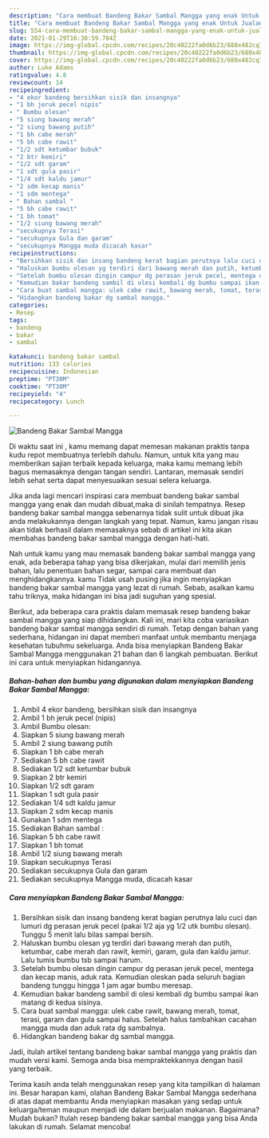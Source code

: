 ```yaml
---
description: "Cara membuat Bandeng Bakar Sambal Mangga yang enak Untuk Jualan"
title: "Cara membuat Bandeng Bakar Sambal Mangga yang enak Untuk Jualan"
slug: 554-cara-membuat-bandeng-bakar-sambal-mangga-yang-enak-untuk-jualan
date: 2021-01-29T16:38:59.784Z
image: https://img-global.cpcdn.com/recipes/20c40222fa0d6b23/680x482cq70/bandeng-bakar-sambal-mangga-foto-resep-utama.jpg
thumbnail: https://img-global.cpcdn.com/recipes/20c40222fa0d6b23/680x482cq70/bandeng-bakar-sambal-mangga-foto-resep-utama.jpg
cover: https://img-global.cpcdn.com/recipes/20c40222fa0d6b23/680x482cq70/bandeng-bakar-sambal-mangga-foto-resep-utama.jpg
author: Luke Adams
ratingvalue: 4.8
reviewcount: 14
recipeingredient:
- "4 ekor bandeng bersihkan sisik dan insangnya"
- "1 bh jeruk pecel nipis"
- " Bumbu olesan"
- "5 siung bawang merah"
- "2 siung bawang putih"
- "1 bh cabe merah"
- "5 bh cabe rawit"
- "1/2 sdt ketumbar bubuk"
- "2 btr kemiri"
- "1/2 sdt garam"
- "1 sdt gula pasir"
- "1/4 sdt kaldu jamur"
- "2 sdm kecap manis"
- "1 sdm mentega"
- " Bahan sambal "
- "5 bh cabe rawit"
- "1 bh tomat"
- "1/2 siung bawang merah"
- "secukupnya Terasi"
- "secukupnya Gula dan garam"
- "secukupnya Mangga muda dicacah kasar"
recipeinstructions:
- "Bersihkan sisik dan insang bandeng kerat bagian perutnya lalu cuci dan lumuri dg perasan jeruk pecel (pakai 1/2 aja yg 1/2 utk bumbu olesan). Tunggu 5 menit lalu bilas sampai bersih."
- "Haluskan bumbu olesan yg terdiri dari bawang merah dan putih, ketumbar, cabe merah dan rawit, kemiri, garam, gula dan kaldu jamur. Lalu tumis bumbu tsb sampai harum."
- "Setelah bumbu olesan dingin campur dg perasan jeruk pecel, mentega dan kecap manis, aduk rata. Kemudian oleskan pada seluruh bagian bandeng tunggu hingga 1 jam agar bumbu meresap."
- "Kemudian bakar bandeng sambil di olesi kembali dg bumbu sampai ikan matang di kedua sisinya."
- "Cara buat sambal mangga: ulek cabe rawit, bawang merah, tomat, terasi, garam dan gula sampai halus. Setelah halus tambahkan cacahan mangga muda dan aduk rata dg sambalnya."
- "Hidangkan bandeng bakar dg sambal mangga."
categories:
- Resep
tags:
- bandeng
- bakar
- sambal

katakunci: bandeng bakar sambal 
nutrition: 133 calories
recipecuisine: Indonesian
preptime: "PT30M"
cooktime: "PT30M"
recipeyield: "4"
recipecategory: Lunch

---
```



![Bandeng Bakar Sambal Mangga](https://img-global.cpcdn.com/recipes/20c40222fa0d6b23/680x482cq70/bandeng-bakar-sambal-mangga-foto-resep-utama.jpg)

Di waktu  saat ini , kamu memang dapat memesan makanan praktis tanpa kudu repot membuatnya terlebih dahulu. Namun, untuk kita yang mau memberikan sajian terbaik kepada keluarga, maka kamu memang lebih bagus memasaknya dengan tangan sendiri. Lantaran, memasak sendiri lebih sehat serta dapat menyesuaikan sesuai selera keluarga.

Jika anda lagi mencari inspirasi cara membuat bandeng bakar sambal mangga yang enak dan mudah dibuat,maka di sinilah tempatnya. Resep bandeng bakar sambal mangga  sebenarnya tidak sulit untuk dibuat jika anda melakukannya dengan langkah yang tepat. Namun, kamu jangan risau akan tidak berhasil dalam memasaknya 
sebab di artikel ini kita akan membahas bandeng bakar sambal mangga dengan hati-hati.  



Nah untuk kamu yang mau memasak bandeng bakar sambal mangga yang enak, ada beberapa tahap yang bisa dikerjakan, mulai dari memilih jenis bahan, lalu penentuan bahan segar, sampai cara membuat dan menghidangkannya. kamu Tidak usah pusing jika ingin menyiapkan bandeng bakar sambal mangga yang lezat di rumah. Sebab, asalkan kamu  tahu triknya, maka hidangan ini bisa jadi suguhan yang spesial.

Berikut, ada beberapa cara praktis  dalam memasak resep bandeng bakar sambal mangga yang siap dihidangkan. Kali ini, mari kita coba variasikan bandeng bakar sambal mangga sendiri di rumah. Tetap dengan bahan yang sederhana, hidangan ini dapat memberi manfaat untuk membantu menjaga kesehatan tubuhmu sekeluarga. Anda bisa menyiapkan Bandeng Bakar Sambal Mangga menggunakan 21 bahan dan 6 langkah pembuatan. Berikut ini cara untuk menyiapkan hidangannya.

<!--inarticleads1-->

##### Bahan-bahan dan bumbu yang digunakan dalam menyiapkan Bandeng Bakar Sambal Mangga:

1. Ambil 4 ekor bandeng, bersihkan sisik dan insangnya
1. Ambil 1 bh jeruk pecel (nipis)
1. Ambil  Bumbu olesan:
1. Siapkan 5 siung bawang merah
1. Ambil 2 siung bawang putih
1. Siapkan 1 bh cabe merah
1. Sediakan 5 bh cabe rawit
1. Sediakan 1/2 sdt ketumbar bubuk
1. Siapkan 2 btr kemiri
1. Siapkan 1/2 sdt garam
1. Siapkan 1 sdt gula pasir
1. Sediakan 1/4 sdt kaldu jamur
1. Siapkan 2 sdm kecap manis
1. Gunakan 1 sdm mentega
1. Sediakan  Bahan sambal :
1. Siapkan 5 bh cabe rawit
1. Siapkan 1 bh tomat
1. Ambil 1/2 siung bawang merah
1. Siapkan secukupnya Terasi
1. Sediakan secukupnya Gula dan garam
1. Sediakan secukupnya Mangga muda, dicacah kasar




<!--inarticleads2-->

##### Cara menyiapkan Bandeng Bakar Sambal Mangga:

1. Bersihkan sisik dan insang bandeng kerat bagian perutnya lalu cuci dan lumuri dg perasan jeruk pecel (pakai 1/2 aja yg 1/2 utk bumbu olesan). Tunggu 5 menit lalu bilas sampai bersih.
1. Haluskan bumbu olesan yg terdiri dari bawang merah dan putih, ketumbar, cabe merah dan rawit, kemiri, garam, gula dan kaldu jamur. Lalu tumis bumbu tsb sampai harum.
1. Setelah bumbu olesan dingin campur dg perasan jeruk pecel, mentega dan kecap manis, aduk rata. Kemudian oleskan pada seluruh bagian bandeng tunggu hingga 1 jam agar bumbu meresap.
1. Kemudian bakar bandeng sambil di olesi kembali dg bumbu sampai ikan matang di kedua sisinya.
1. Cara buat sambal mangga: ulek cabe rawit, bawang merah, tomat, terasi, garam dan gula sampai halus. Setelah halus tambahkan cacahan mangga muda dan aduk rata dg sambalnya.
1. Hidangkan bandeng bakar dg sambal mangga.




Jadi, itulah artikel tentang  bandeng bakar sambal mangga  yang praktis dan mudah versi kami. Semoga anda bisa mempraktekkannya dengan hasil yang terbaik. 

Terima kasih anda telah menggunakan resep yang kita tampilkan di halaman ini. Besar harapan kami, olahan  Bandeng Bakar Sambal Mangga sederhana di atas dapat membantu Anda menyiapkan masakan yang sedap untuk keluarga/teman maupun menjadi ide dalam berjualan makanan. Bagaimana? Mudah bukan? Itulah resep bandeng bakar sambal mangga yang bisa Anda lakukan di rumah. Selamat mencoba!

